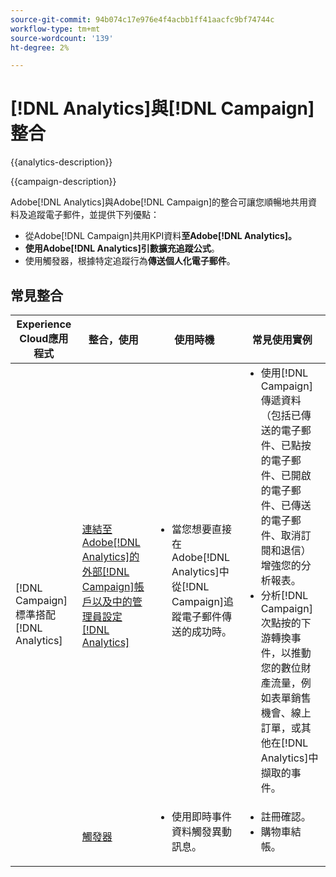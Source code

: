```yaml
---
source-git-commit: 94b074c17e976e4f4acbb1ff41aacfc9bf74744c
workflow-type: tm+mt
source-wordcount: '139'
ht-degree: 2%

---
```



# [!DNL Analytics]與[!DNL Campaign]整合

{{analytics-description}}

{{campaign-description}}

Adobe[!DNL Analytics]與Adobe[!DNL Campaign]的整合可讓您順暢地共用資料及追蹤電子郵件，並提供下列優點：

+ 從Adobe[!DNL Campaign]共用KPI資料&#x200B;**至Adobe[!DNL Analytics]。**
+ **使用Adobe[!DNL Analytics]引數擴充追蹤公式**。
+ 使用觸發器，根據特定追蹤行為&#x200B;**傳送個人化電子郵件**。

## 常見整合

<table>
    <thead>
        <tr>
            <th>Experience Cloud應用程式</th>
            <th>整合，使用</th>
            <th>使用時機</th>
            <th>常見使用實例</th>
        </tr>
    </thead>
    <tbody>
        <tr>
            <td rowspan="2">[!DNL Campaign] 標準搭配 [!DNL Analytics]</td>
            <td><a href="https://experienceleague.adobe.com/docs/campaign-standard-learn/tutorials/integrations/track-the-success-of-your-deliveries-in-analytics.html" target="_blank" rel="noreferrer">連結至Adobe[!DNL Analytics]的外部[!DNL Campaign]帳戶以及中的管理員設定 [!DNL Analytics]</a></td>
            <td>
                <ul style="margin-top: 0;">
                    <li>當您想要直接在Adobe[!DNL Analytics]中從[!DNL Campaign]追蹤電子郵件傳送的成功時。</li>
                </ul>
            </td>
            <td>
              <ul style="margin-top: 0;">
                <li>使用[!DNL Campaign]傳遞資料（包括已傳送的電子郵件、已點按的電子郵件、已開啟的電子郵件、已傳送的電子郵件、取消訂閱和退信）增強您的分析報表。</li>
                <li>分析[!DNL Campaign]次點按的下游轉換事件，以推動您的數位財產流量，例如表單銷售機會、線上訂單，或其他在[!DNL Analytics]中擷取的事件。</li>
              </ul>
            </td>
        </tr>
        <tr>
            <td><a href="../../integrations/tutorials/campaign-analytics/campaign-analytics-trigger.md" target="_blank" rel="noreferrer">觸發器</a></li>
            <td>
                <ul style="margin-top: 0;">
                    <li>使用即時事件資料觸發異動訊息。</li>
                </ul>
            </td>
            <td>
              <ul style="margin-top: 0;">
                <li>註冊確認。</li>
                <li>購物車結帳。</li>
              </ul>
            </td>
        </tr>              
    </tbody>          
</table>
